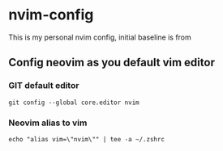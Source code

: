 # nvim-config
This is my personal nvim config, initial baseline is from 


## Config neovim as you default vim editor
###  GIT default editor 
```shell 
git config --global core.editor nvim
```

### Neovim alias to vim 
```
echo "alias vim=\"nvim\"" | tee -a ~/.zshrc
```



